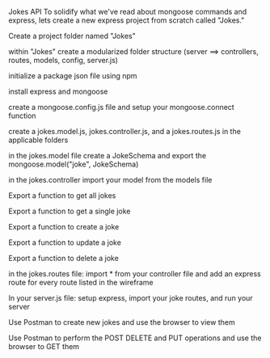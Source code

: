 Jokes API
To solidify what we've read about mongoose commands and express, lets create a new express project from scratch called "Jokes."








Create a project folder named "Jokes"

within "Jokes" create a modularized folder structure (server ==> controllers, routes, models, config, server.js)

initialize a package json file using npm

install express and mongoose

create a mongoose.config.js file and setup your mongoose.connect function

create a jokes.model.js, jokes.controller.js, and a jokes.routes.js in the applicable folders

in the jokes.model file create a JokeSchema and export the mongoose.model("joke", JokeSchema)

in the jokes.controller import your model from the models file

Export a function to get all jokes

Export a function to get a single joke

Export a function to create a joke

Export a function to update a joke

Export a function to delete a joke

in the jokes.routes file: import * from your controller file and add an express route for every route listed in the wireframe

In your server.js file: setup express, import your joke routes, and run your server

Use Postman to create new jokes and use the browser to view them

Use Postman to perform the POST DELETE and PUT operations and use the browser to GET them